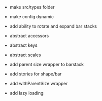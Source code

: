 * make src/types folder
* make config dynamic
* add ability to rotate and expand bar stacks
* abstract accessors
* abstract keys
* abstract scales
* add parent size wrapper to barstack
  

* add stories for shape/bar
* add withParentSize wrapper
* add lazy loading
